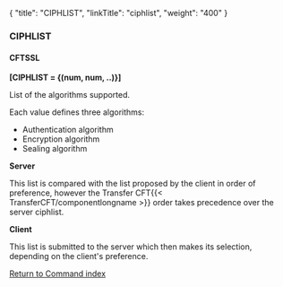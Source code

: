 {
    "title": "CIPHLIST",
    "linkTitle": "ciphlist",
    "weight": "400"
}<span id="ciphlist"></span>

### CIPHLIST

#### CFTSSL

****\[CIPHLIST = {(num, num, ..)}\]****

List of the algorithms supported.

Each value defines three algorithms:

- Authentication algorithm
- Encryption algorithm
- Sealing algorithm

****Server****

This list is compared with the list proposed by the client in order of preference, however the Transfer CFT{{< TransferCFT/componentlongname  >}} order takes precedence over the server ciphlist.

****Client****

This list is submitted to the server which then makes its selection, depending on the client's preference.

[Return to Command index](../../)

 

